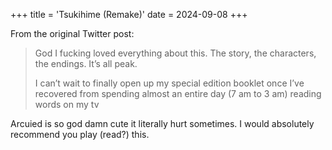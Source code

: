 +++
title = 'Tsukihime (Remake)'
date = 2024-09-08
+++

From the original Twitter post:

> God I fucking loved everything about this. The story, the characters, the endings. It’s all peak. 
>
> I can’t wait to finally open up my special edition booklet once I’ve recovered from spending almost an entire day (7 am to 3 am) reading words on my tv

Arcuied is so god damn cute it literally hurt sometimes. I would absolutely recommend you play (read?) this.